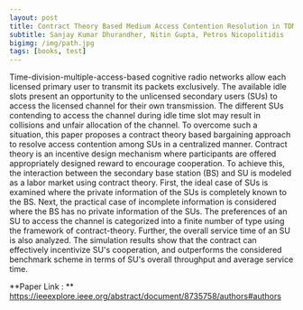 ```yaml
---
layout: post
title: Contract Theory Based Medium Access Contention Resolution in TDMA Cognitive Radio Networks
subtitle: Sanjay Kumar Dhurandher, Nitin Gupta, Petros Nicopolitidis
bigimg: /img/path.jpg
tags: [books, test]
---
```


Time-division-multiple-access-based cognitive radio networks allow each licensed primary user to transmit its packets exclusively. The available idle slots present an opportunity to the unlicensed secondary users (SUs) to access the licensed channel for their own transmission. The different SUs contending to access the channel during idle time slot may result in collisions and unfair allocation of the channel. To overcome such a situation, this paper proposes a contract theory based bargaining approach to resolve access contention among SUs in a centralized manner. Contract theory is an incentive design mechanism where participants are offered appropriately designed reward to encourage cooperation. To achieve this, the interaction between the secondary base station (BS) and SU is modeled as a labor market using contract theory. First, the ideal case of SUs is examined where the private information of the SUs is completely known to the BS. Next, the practical case of incomplete information is considered where the BS has no private information of the SUs. The preferences of an SU to access the channel is categorized into a finite number of type using the framework of contract-theory. Further, the overall service time of an SU is also analyzed. The simulation results show that the contract can effectively incentivize SU's cooperation, and outperforms the considered benchmark scheme in terms of SU's overall throughput and average service time.

**Paper Link : ** https://ieeexplore.ieee.org/abstract/document/8735758/authors#authors 
